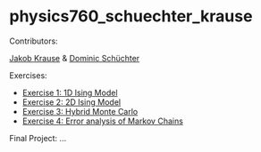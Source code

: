 # physics760_schuechter_krause

Contributors:

[Jakob Krause](https://github.com/krausejm) & [Dominic Schüchter](https://github.com/dschuechter)


Exercises:
- [Exercise 1: 1D Ising Model](https://github.com/dschuechter/physics760_schuechter_krause/tree/master/Exercise01)
- [Exercise 2: 2D Ising Model](https://github.com/dschuechter/physics760_schuechter_krause/tree/master/Exercise02)
- [Exercise 3: Hybrid Monte Carlo](https://github.com/dschuechter/physics760_schuechter_krause/tree/master/Exercise03)
- [Exercise 4: Error analysis of Markov Chains](https://github.com/dschuechter/physics760_schuechter_krause/tree/master/Exercise04)

Final Project:
...
